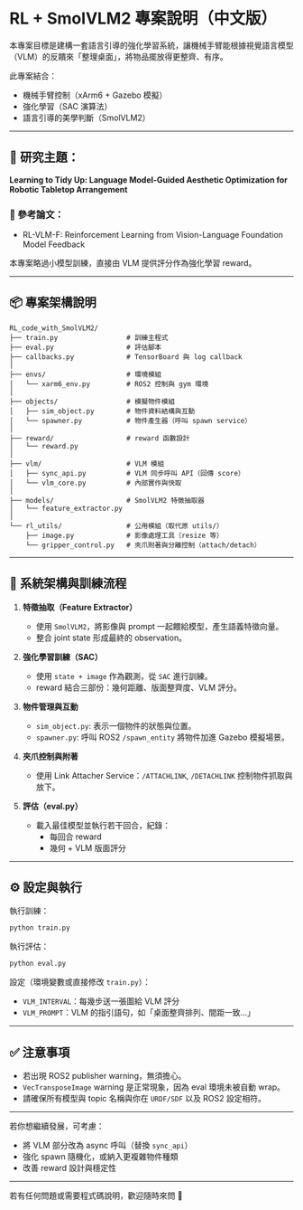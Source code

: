 # RL + SmolVLM2 專案說明（中文版）

本專案目標是建構一套語言引導的強化學習系統，讓機械手臂能根據視覺語言模型（VLM）的反饋來「整理桌面」，將物品擺放得更整齊、有序。

此專案結合：
- 機械手臂控制（xArm6 + Gazebo 模擬）
- 強化學習（SAC 演算法）
- 語言引導的美學判斷（SmolVLM2）

---

## 🎯 研究主題：

**Learning to Tidy Up: Language Model-Guided Aesthetic Optimization for Robotic Tabletop Arrangement**

### 📄 參考論文：
- RL-VLM-F: Reinforcement Learning from Vision-Language Foundation Model Feedback

本專案略過小模型訓練，直接由 VLM 提供評分作為強化學習 reward。

---

## 📦 專案架構說明

```
RL_code_with_SmolVLM2/
├── train.py                 # 訓練主程式
├── eval.py                  # 評估腳本
├── callbacks.py             # TensorBoard 與 log callback
│
├── envs/                    # 環境模組
│   └── xarm6_env.py         # ROS2 控制與 gym 環境
│
├── objects/                 # 模擬物件模組
│   ├── sim_object.py        # 物件資料結構與互動
│   └── spawner.py           # 物件產生器（呼叫 spawn service）
│
├── reward/                  # reward 函數設計
│   └── reward.py
│
├── vlm/                     # VLM 模組
│   ├── sync_api.py          # VLM 同步呼叫 API（回傳 score）
│   └── vlm_core.py          # 內部實作與快取
│
├── models/                  # SmolVLM2 特徵抽取器
│   └── feature_extractor.py
│
└── rl_utils/                # 公用模組（取代原 utils/）
    ├── image.py             # 影像處理工具（resize 等）
    └── gripper_control.py   # 夾爪附著與分離控制（attach/detach）
```

---

## 🧠 系統架構與訓練流程

1. **特徵抽取（Feature Extractor）**
   - 使用 `SmolVLM2`，將影像與 prompt 一起餵給模型，產生語義特徵向量。
   - 整合 joint state 形成最終的 observation。

2. **強化學習訓練（SAC）**
   - 使用 `state + image` 作為觀測，從 `SAC` 進行訓練。
   - reward 結合三部份：幾何距離、版面整齊度、VLM 評分。

3. **物件管理與互動**
   - `sim_object.py`: 表示一個物件的狀態與位置。
   - `spawner.py`: 呼叫 ROS2 `/spawn_entity` 將物件加進 Gazebo 模擬場景。

4. **夾爪控制與附著**
   - 使用 Link Attacher Service：`/ATTACHLINK`, `/DETACHLINK` 控制物件抓取與放下。

5. **評估（eval.py）**
   - 載入最佳模型並執行若干回合，紀錄：
     - 每回合 reward
     - 幾何 + VLM 版面評分

---

## ⚙️ 設定與執行

執行訓練：
```bash
python train.py
```

執行評估：
```bash
python eval.py
```

設定（環境變數或直接修改 `train.py`）：
- `VLM_INTERVAL`：每幾步送一張圖給 VLM 評分
- `VLM_PROMPT`：VLM 的指引語句，如「桌面整齊排列、間距一致...」

---

## ✅ 注意事項

- 若出現 ROS2 publisher warning，無須擔心。
- `VecTransposeImage` warning 是正常現象，因為 eval 環境未被自動 wrap。
- 請確保所有模型與 topic 名稱與你在 `URDF/SDF` 以及 ROS2 設定相符。

---

若你想繼續發展，可考慮：
- 將 VLM 部分改為 async 呼叫（替換 `sync_api`）
- 強化 spawn 隨機化，或納入更複雜物件種類
- 改善 reward 設計與穩定性

---

若有任何問題或需要程式碼說明，歡迎隨時來問 🐣

